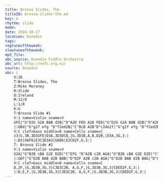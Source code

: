 ```yaml
---
title: Brosna Slides, The
titleID: brosna-slides-the.md
key: G
rhythm: slide
mode:
date: 2016-10-27
location: Dunedin
tags:
regtuneoftheweek:
slowtuneoftheweek:
mp3_file:
abc_source: Dunedin Fiddle Orchestra
abc_url: http://nefc.org.nz/
source: Dunedin
abc: |
    X:26
    T:Brosna Slides, The
    Z:Mike Moroney
    R:Slide
    O:Ireland
    M:12/8
    L:1/8
    K:G
    T:Brosna Slide #1
    V:1 name=Violin sname=V
    GFE|"G"D2G G2A BAB d2B|"D"A2D FED A2D FED|"G"D2G G2A BAB d2B|"D"A2D FED "G"G3:|
    |:GBd|"G"g2f efg "D"f2ed2B|"C"BcB A2B"D"c2de2f|"G"g2f efg "D"f2ed2B|"C"c2A"D"F2A"G"G3:|
    V:C clef=bass middle=D name=Cello sname=C
    z3|G,3B,3D3GFE|D3A,3D3DCB,|G,3D3B,A,B,D2B,|D3A,3G,3:|
    |:D3|G6F6|E3C3D3A3|G6D6|E2CD2F,G,3:|
    T: Brosna Slide #2
    V:1 name=Violin sname=V
    G2A|"G"B2B cBA G2E D2D|"C"EFG "D"A2B c2B AGA|"G"B2B cBA G2E D2D|"C"EFG "D"AFD "G"G3:|
    |:GEF|"G"D2B BAB d2B BAB|"D"D2F A2B c2B AGA|"G"D2B BAB d2B BAG|"D"A2A "D"DEF "G"G3:|
    V:C clef=bass middle=D name=Cello sname=C
    D,2F,|G,3D3B,3G,3|C3D3C2B, A,G,F,|G,3D3B,3G,3|CDED2F,G,3:|
    |:D,E,F,|G,3D3B,3G,3|C3D3C2B, A,G,F,|G,3D3B,3G,3|CDED2F,G,3:|
---
```

